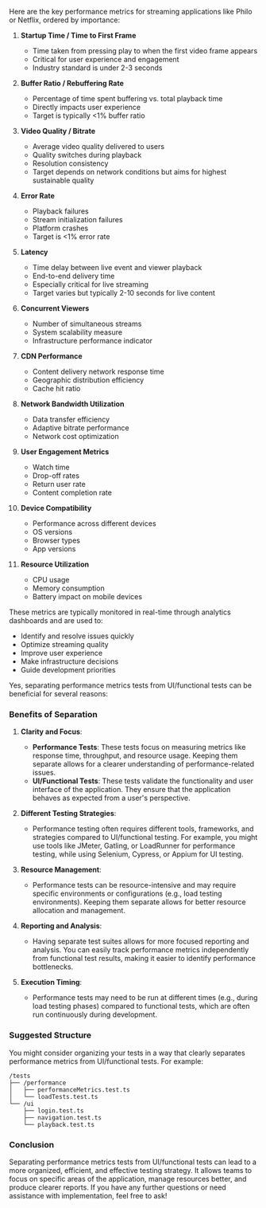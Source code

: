 Here are the key performance metrics for streaming applications like Philo or Netflix, ordered by importance:

1. **Startup Time / Time to First Frame**
   - Time taken from pressing play to when the first video frame appears
   - Critical for user experience and engagement
   - Industry standard is under 2-3 seconds

2. **Buffer Ratio / Rebuffering Rate**
   - Percentage of time spent buffering vs. total playback time
   - Directly impacts user experience
   - Target is typically <1% buffer ratio

3. **Video Quality / Bitrate**
   - Average video quality delivered to users
   - Quality switches during playback
   - Resolution consistency
   - Target depends on network conditions but aims for highest sustainable quality

4. **Error Rate**
   - Playback failures
   - Stream initialization failures
   - Platform crashes
   - Target is <1% error rate

5. **Latency**
   - Time delay between live event and viewer playback
   - End-to-end delivery time
   - Especially critical for live streaming
   - Target varies but typically 2-10 seconds for live content

6. **Concurrent Viewers**
   - Number of simultaneous streams
   - System scalability measure
   - Infrastructure performance indicator

7. **CDN Performance**
   - Content delivery network response time
   - Geographic distribution efficiency
   - Cache hit ratio

8. **Network Bandwidth Utilization**
   - Data transfer efficiency
   - Adaptive bitrate performance
   - Network cost optimization

9. **User Engagement Metrics**
   - Watch time
   - Drop-off rates
   - Return user rate
   - Content completion rate

10. **Device Compatibility**
    - Performance across different devices
    - OS versions
    - Browser types
    - App versions

11. **Resource Utilization**
    - CPU usage
    - Memory consumption
    - Battery impact on mobile devices

These metrics are typically monitored in real-time through analytics dashboards and are used to:
- Identify and resolve issues quickly
- Optimize streaming quality
- Improve user experience
- Make infrastructure decisions
- Guide development priorities

Yes, separating performance metrics tests from UI/functional tests can be beneficial for several reasons:

### Benefits of Separation

1. **Clarity and Focus**:
   - **Performance Tests**: These tests focus on measuring metrics like response time, throughput, and resource usage. Keeping them separate allows for a clearer understanding of performance-related issues.
   - **UI/Functional Tests**: These tests validate the functionality and user interface of the application. They ensure that the application behaves as expected from a user's perspective.

2. **Different Testing Strategies**:
   - Performance testing often requires different tools, frameworks, and strategies compared to UI/functional testing. For example, you might use tools like JMeter, Gatling, or LoadRunner for performance testing, while using Selenium, Cypress, or Appium for UI testing.

3. **Resource Management**:
   - Performance tests can be resource-intensive and may require specific environments or configurations (e.g., load testing environments). Keeping them separate allows for better resource allocation and management.

4. **Reporting and Analysis**:
   - Having separate test suites allows for more focused reporting and analysis. You can easily track performance metrics independently from functional test results, making it easier to identify performance bottlenecks.

5. **Execution Timing**:
   - Performance tests may need to be run at different times (e.g., during load testing phases) compared to functional tests, which are often run continuously during development.

### Suggested Structure

You might consider organizing your tests in a way that clearly separates performance metrics from UI/functional tests. For example:

```
/tests
├── /performance
│   ├── performanceMetrics.test.ts
│   └── loadTests.test.ts
└── /ui
    ├── login.test.ts
    ├── navigation.test.ts
    └── playback.test.ts
```

### Conclusion

Separating performance metrics tests from UI/functional tests can lead to a more organized, efficient, and effective testing strategy. It allows teams to focus on specific areas of the application, manage resources better, and produce clearer reports. If you have any further questions or need assistance with implementation, feel free to ask!

